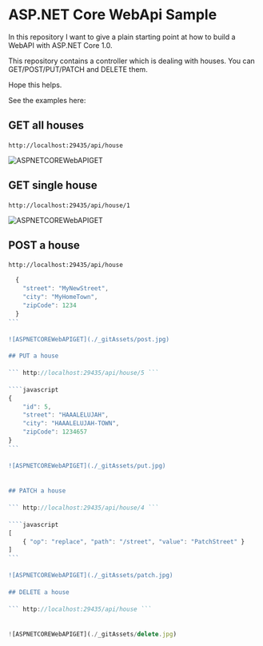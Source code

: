 # ASP.NET Core WebApi Sample

In this repository I want to give a plain starting point at how to build a WebAPI with ASP.NET Core 1.0.

This repository contains a controller which is dealing with houses. You can GET/POST/PUT/PATCH and DELETE them.

Hope this helps.

See the examples here: 

## GET all houses

``` http://localhost:29435/api/house ```

![ASPNETCOREWebAPIGET](./_gitAssets/get.jpg)

## GET single house

``` http://localhost:29435/api/house/1 ```

![ASPNETCOREWebAPIGET](./_gitAssets/getSingle.jpg)

## POST a house

``` http://localhost:29435/api/house ```

````javascript
  {
    "street": "MyNewStreet",
    "city": "MyHomeTown",
    "zipCode": 1234
  }
```

![ASPNETCOREWebAPIGET](./_gitAssets/post.jpg)

## PUT a house

``` http://localhost:29435/api/house/5 ```

````javascript
{
    "id": 5,
    "street": "HAAALELUJAH",
    "city": "HAAALELUJAH-TOWN",
    "zipCode": 1234657
}
```

![ASPNETCOREWebAPIGET](./_gitAssets/put.jpg)


## PATCH a house

``` http://localhost:29435/api/house/4 ```

````javascript
[
    { "op": "replace", "path": "/street", "value": "PatchStreet" }
]
```

![ASPNETCOREWebAPIGET](./_gitAssets/patch.jpg)

## DELETE a house

``` http://localhost:29435/api/house ```


![ASPNETCOREWebAPIGET](./_gitAssets/delete.jpg)